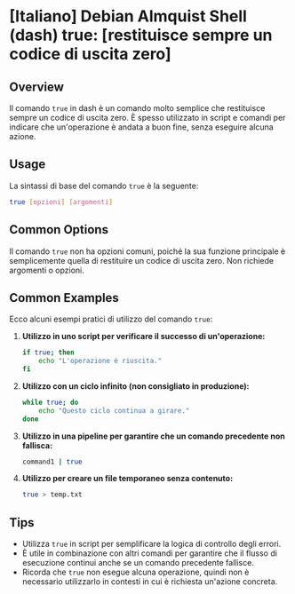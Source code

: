# [Italiano] Debian Almquist Shell (dash) true: [restituisce sempre un codice di uscita zero]

## Overview
Il comando `true` in dash è un comando molto semplice che restituisce sempre un codice di uscita zero. È spesso utilizzato in script e comandi per indicare che un'operazione è andata a buon fine, senza eseguire alcuna azione.

## Usage
La sintassi di base del comando `true` è la seguente:

```bash
true [opzioni] [argomenti]
```

## Common Options
Il comando `true` non ha opzioni comuni, poiché la sua funzione principale è semplicemente quella di restituire un codice di uscita zero. Non richiede argomenti o opzioni.

## Common Examples
Ecco alcuni esempi pratici di utilizzo del comando `true`:

1. **Utilizzo in uno script per verificare il successo di un'operazione:**
   ```bash
   if true; then
       echo "L'operazione è riuscita."
   fi
   ```

2. **Utilizzo con un ciclo infinito (non consigliato in produzione):**
   ```bash
   while true; do
       echo "Questo ciclo continua a girare."
   done
   ```

3. **Utilizzo in una pipeline per garantire che un comando precedente non fallisca:**
   ```bash
   command1 | true
   ```

4. **Utilizzo per creare un file temporaneo senza contenuto:**
   ```bash
   true > temp.txt
   ```

## Tips
- Utilizza `true` in script per semplificare la logica di controllo degli errori.
- È utile in combinazione con altri comandi per garantire che il flusso di esecuzione continui anche se un comando precedente fallisce.
- Ricorda che `true` non esegue alcuna operazione, quindi non è necessario utilizzarlo in contesti in cui è richiesta un'azione concreta.